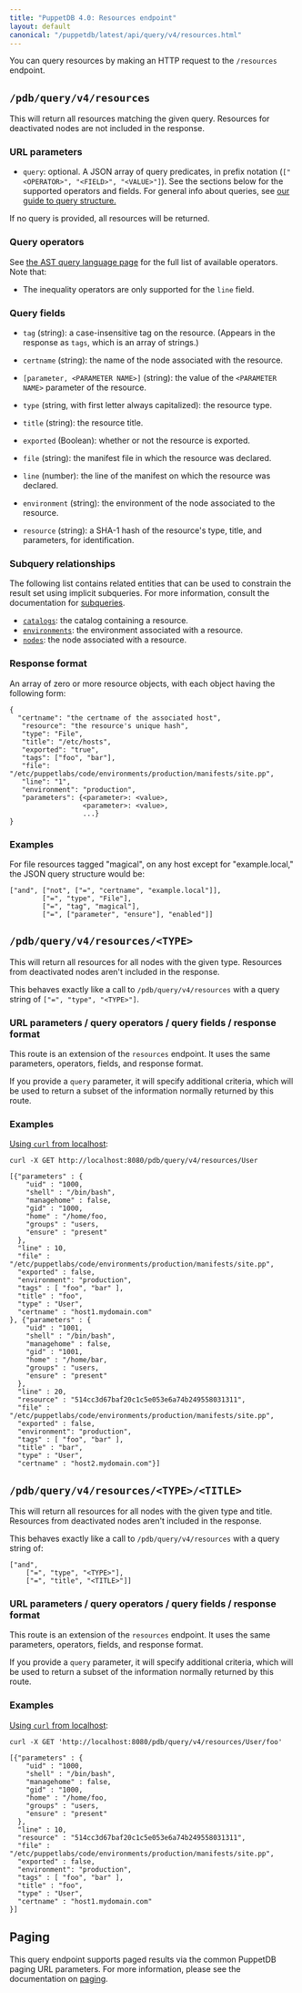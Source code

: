 ```yaml
---
title: "PuppetDB 4.0: Resources endpoint"
layout: default
canonical: "/puppetdb/latest/api/query/v4/resources.html"
---
```


[curl]: ../curl.html#using-curl-from-localhost-non-sslhttp
[paging]: ./paging.html
[query]: ./query.html
[subqueries]: ./ast.html#subquery-operators
[ast]: ./ast.html
[catalogs]: ./catalogs.html
[environments]: ./environments.html
[nodes]: ./nodes.html

You can query resources by making an HTTP request to the
`/resources` endpoint.

## `/pdb/query/v4/resources`

This will return all resources matching the given query. Resources for
deactivated nodes are not included in the response.

### URL parameters

* `query`: optional. A JSON array of query predicates, in prefix notation (`["<OPERATOR>", "<FIELD>", "<VALUE>"]`). See the sections below for the supported operators and fields. For general info about queries, see [our guide to query structure.][query]

If no query is provided, all resources will be returned.

### Query operators

See [the AST query language page][ast] for the full list of available operators. Note that:

* The inequality operators are only supported for the `line` field.

### Query fields

* `tag` (string): a case-insensitive tag on the resource. (Appears in the response as `tags`, which is an array of strings.)

* `certname` (string): the name of the node associated with the resource.

* `[parameter, <PARAMETER NAME>]` (string): the value of the `<PARAMETER NAME>` parameter of the resource.

* `type` (string, with first letter always capitalized): the resource type.

* `title` (string): the resource title.

* `exported` (Boolean): whether or not the resource is exported.

* `file` (string): the manifest file in which the resource was declared.

* `line` (number): the line of the manifest on which the resource was declared.

* `environment` (string): the environment of the node associated to the resource.

* `resource` (string): a SHA-1 hash of the resource's type, title, and parameters, for identification.

### Subquery relationships

The following list contains related entities that can be used to constrain the result set using implicit subqueries. For more information, consult the documentation for [subqueries][subqueries].

* [`catalogs`][catalogs]: the catalog containing a resource.
* [`environments`][environments]: the environment associated with a resource.
* [`nodes`][nodes]: the node associated with a resource.

### Response format

An array of zero or more resource objects, with each object having the
following form:

    {
      "certname": "the certname of the associated host",
       "resource": "the resource's unique hash",
       "type": "File",
       "title": "/etc/hosts",
       "exported": "true",
       "tags": ["foo", "bar"],
       "file": "/etc/puppetlabs/code/environments/production/manifests/site.pp",
       "line": "1",
       "environment": "production",
       "parameters": {<parameter>: <value>,
                      <parameter>: <value>,
                      ...}
    }

### Examples

For file resources tagged "magical", on any host except
for "example.local," the JSON query structure would be:

    ["and", ["not", ["=", "certname", "example.local"]],
            ["=", "type", "File"],
            ["=", "tag", "magical"],
            ["=", ["parameter", "ensure"], "enabled"]]


## `/pdb/query/v4/resources/<TYPE>`

This will return all resources for all nodes with the given
type. Resources from deactivated nodes aren't included in the
response.

This behaves exactly like a call to `/pdb/query/v4/resources` with a
query string of `["=", "type", "<TYPE>"]`.

### URL parameters / query operators / query fields / response format

This route is an extension of the `resources` endpoint. It uses the same parameters, operators, fields, and response format.

If you provide a `query` parameter, it will specify additional criteria, which will be
used to return a subset of the information normally returned by
this route.

### Examples

[Using `curl` from localhost][curl]:

    curl -X GET http://localhost:8080/pdb/query/v4/resources/User

    [{"parameters" : {
        "uid" : "1000,
        "shell" : "/bin/bash",
        "managehome" : false,
        "gid" : "1000,
        "home" : "/home/foo,
        "groups" : "users,
        "ensure" : "present"
      },
      "line" : 10,
      "file" : "/etc/puppetlabs/code/environments/production/manifests/site.pp",
      "exported" : false,
      "environment": "production",
      "tags" : [ "foo", "bar" ],
      "title" : "foo",
      "type" : "User",
      "certname" : "host1.mydomain.com"
    }, {"parameters" : {
        "uid" : "1001,
        "shell" : "/bin/bash",
        "managehome" : false,
        "gid" : "1001,
        "home" : "/home/bar,
        "groups" : "users,
        "ensure" : "present"
      },
      "line" : 20,
      "resource" : "514cc3d67baf20c1c5e053e6a74b249558031311",
      "file" : "/etc/puppetlabs/code/environments/production/manifests/site.pp",
      "exported" : false,
      "environment": "production",
      "tags" : [ "foo", "bar" ],
      "title" : "bar",
      "type" : "User",
      "certname" : "host2.mydomain.com"}]

## `/pdb/query/v4/resources/<TYPE>/<TITLE>`

This will return all resources for all nodes with the given type and
title. Resources from deactivated nodes aren't included in the
response.

This behaves exactly like a call to `/pdb/query/v4/resources` with a
query string of:

    ["and",
        ["=", "type", "<TYPE>"],
        ["=", "title", "<TITLE>"]]

### URL parameters / query operators / query fields / response format

This route is an extension of the `resources` endpoint. It uses the same parameters, operators, fields, and response format.

If you provide a `query` parameter, it will specify additional criteria, which will be
used to return a subset of the information normally returned by
this route.

### Examples

[Using `curl` from localhost][curl]:

    curl -X GET 'http://localhost:8080/pdb/query/v4/resources/User/foo'

    [{"parameters" : {
        "uid" : "1000,
        "shell" : "/bin/bash",
        "managehome" : false,
        "gid" : "1000,
        "home" : "/home/foo,
        "groups" : "users,
        "ensure" : "present"
      },
      "line" : 10,
      "resource" : "514cc3d67baf20c1c5e053e6a74b249558031311",
      "file" : "/etc/puppetlabs/code/environments/production/manifests/site.pp",
      "exported" : false,
      "environment": "production",
      "tags" : [ "foo", "bar" ],
      "title" : "foo",
      "type" : "User",
      "certname" : "host1.mydomain.com"
    }]

## Paging

This query endpoint supports paged results via the common PuppetDB paging
URL parameters. For more information, please see the documentation
on [paging][paging].

